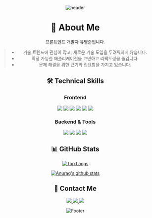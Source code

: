 <div align="center">

![header](https://capsule-render.vercel.app/api?type=waving&color=auto&height=300&section=header&text=Frontend%20Developer&fontSize=90)

# 🚀 About Me
프론트엔드 개발자 유명준입니다.
> - 기술 트렌드에 관심이 많고, 새로운 기술 도입을 두려워하지 않습니다.
> - 확장 가능한 애플리케이션을 고민하고 리팩토링을 즐깁니다.
> - 문제 해결을 위한 끈기와 집요함을 가지고 있습니다.

## 🛠 Technical Skills
### Frontend
<div style="display: inline-block;">
   <img src="https://img.shields.io/badge/JavaScript-F7DF1E?style=for-the-badge&logo=javascript&logoColor=black" />
   <img src="https://img.shields.io/badge/TypeScript-007ACC?style=for-the-badge&logo=typescript&logoColor=white" />
   <img src="https://img.shields.io/badge/Vue.js-35495E?style=for-the-badge&logo=vuedotjs&logoColor=4FC08D" />
   <img src="https://img.shields.io/badge/React-20232A?style=for-the-badge&logo=react&logoColor=61DAFB" />
   <img src="https://img.shields.io/badge/Nuxt.js-00C58E?style=for-the-badge&logo=nuxtdotjs&logoColor=white" />
   <img src="https://img.shields.io/badge/Tailwind_CSS-38B2AC?style=for-the-badge&logo=tailwind-css&logoColor=white" />
</div>

### Backend & Tools
<div style="display: inline-block;">
   <img src="https://img.shields.io/badge/Node.js-339933?style=for-the-badge&logo=nodedotjs&logoColor=white" />
   <img src="https://img.shields.io/badge/NestJS-E0234E?style=for-the-badge&logo=nestjs&logoColor=white" />
   <img src="https://img.shields.io/badge/Docker-2CA5E0?style=for-the-badge&logo=docker&logoColor=white" />
   <img src="https://img.shields.io/badge/MySQL-005C84?style=for-the-badge&logo=mysql&logoColor=white" />
</div>

## 📊 GitHub Stats
[![Top Langs](https://github-readme-stats.vercel.app/api/top-langs/?username=YuMyeongJun&layout=compact&theme=tokyonight)](https://github.com/YuMyeongJun/github-readme-stats)

[![Anurag's github stats](https://github-readme-stats.vercel.app/api?username=YuMyeongJun&show_icons=true&theme=tokyonight)](https://github.com/anuraghazra/github-readme-stats)

## 🤝 Contact Me
<div style="display: inline-block;">
  <a href="https://www.linkedin.com/in/%EB%AA%85%EC%A4%80-%EC%9C%A0-030814210/" target="_blank">
    <img src="https://img.shields.io/badge/LinkedIn-0077B5?style=for-the-badge&logo=linkedin&logoColor=white"/>
  </a>
  <a href="https://mail.google.com/mail/?view=cm&amp;fs=1&amp;to=y1207cc@gmail.com" target="_blank">
    <img src="https://img.shields.io/badge/Gmail-D14836?style=for-the-badge&logo=gmail&logoColor=white"/>
  </a>
  <a href="https://www.instagram.com/mj._.yu_00" target="_blank">
    <img src="https://img.shields.io/badge/Instagram-E4405F?style=for-the-badge&logo=Instagram&logoColor=white"/>
  </a>
</div>

![Footer](https://capsule-render.vercel.app/api?type=waving&color=auto&height=200&section=footer)
</div>
